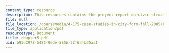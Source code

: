```yaml
---
content_type: resource
description: This resources contains the project report on civic structure in amsterdam.
file: null
file_location: /coursemedia/4-175-case-studies-in-city-form-fall-2005/b95d297254829ede585b52f6a4b35aa1_chapter5.pdf
file_type: application/pdf
resourcetype: Document
title: chapter5.pdf
uid: b95d2972-5482-9ede-585b-52f6a4b35aa1
---
```

